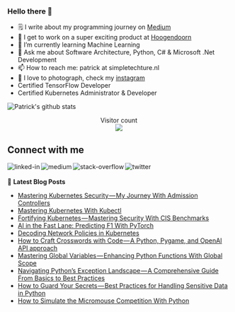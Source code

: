 ### Hello there 👋

<!--
**PatrickKalkman/PatrickKalkman** is a ✨ _special_ ✨ repository because its `README.md` (this file) appears on your GitHub profile. -->

- 🗒 I write about my programming journey on [Medium](https://medium.com/@pkalkman)
- 🔭 I get to work on a super exciting product at [Hoogendoorn](https://www.hoogendoorn.nl/en/iivo/)
- 🌱 I’m currently learning Machine Learning
- 💬 Ask me about Software Architecture, Python, C# & Microsoft .Net Development
- 📫 How to reach me: patrick at simpletechture.nl
- 📸 I love to photograph, check my [instagram](https://www.instagram.com/patrick_kalkman.photography/)  
- Certified TensorFlow Developer
- Certified Kubernetes Administrator & Developer

![Patrick's github stats](https://github-readme-stats.vercel.app/api?username=patrickkalkman&count_private=true&show_icons=true&theme=algolia)

<p align="center"> 
  Visitor count<br>
  <img src="https://profile-counter.glitch.me/patrickkalkman/count.svg" />
</p>

## Connect with me
[<img align="left" alt="linked-in" src="https://img.shields.io/badge/linkedin-%230077B5.svg?&style=for-the-badge&logo=linkedin&logoColor=white" />](https://www.linkedin.com/in/pkalkman)
[<img align="left" alt="medium" src="https://img.shields.io/badge/medium-%2312100E.svg?&style=for-the-badge&logo=medium&logoColor=white" />](https://medium.com/@pkalkman)
[<img align="left" alt="stack-overflow" src="https://img.shields.io/badge/stack%20overflow-FE7A16?logo=stack-overflow&logoColor=white&style=for-the-badge" />](https://stackoverflow.com/users/328238/patrick?tab=profile)
[<img align="left" alt="twitter" src="https://img.shields.io/badge/twitter-%231DA1F2.svg?&style=for-the-badge&logo=twitter&logoColor=white" />](https://twitter.com/kalkie)
<br>
<br>
📕 **Latest Blog Posts**
<!-- BLOG-POST-LIST:START -->
- [Mastering Kubernetes Security — My Journey With Admission Controllers](https://itnext.io/mastering-kubernetes-security-my-journey-with-admission-controllers-ca6f163e8c2a?source=rss-e42a3542bc38------2)
- [Mastering Kubernetes With Kubectl](https://itnext.io/mastering-kubernetes-with-kubectl-0f448c337c66?source=rss-e42a3542bc38------2)
- [Fortifying Kubernetes — Mastering Security With CIS Benchmarks](https://itnext.io/fortifying-kubernetes-mastering-security-with-cis-benchmarks-904064d7a3d9?source=rss-e42a3542bc38------2)
- [AI in the Fast Lane: Predicting F1 With PyTorch](https://itnext.io/ai-in-the-fast-lane-predicting-f1-with-pytorch-6b844df7e79e?source=rss-e42a3542bc38------2)
- [Decoding Network Policies in Kubernetes](https://itnext.io/decoding-network-policies-in-kubernetes-6fa480eb04eb?source=rss-e42a3542bc38------2)
- [How to Craft Crosswords with Code — A Python, Pygame, and OpenAI API approach](https://itnext.io/how-to-craft-crosswords-with-code-a-python-pygame-and-openai-api-approach-14406396eacc?source=rss-e42a3542bc38------2)
- [Mastering Global Variables — Enhancing Python Functions With Global Scope](https://itnext.io/mastering-global-variables-enhancing-python-functions-with-global-scope-c694f4489db?source=rss-e42a3542bc38------2)
- [Navigating Python’s Exception Landscape — A Comprehensive Guide From Basics to Best Practices](https://itnext.io/navigating-pythons-exception-landscape-a-comprehensive-guide-from-basics-to-best-practices-cf3318302592?source=rss-e42a3542bc38------2)
- [How to Guard Your Secrets — Best Practices for Handling Sensitive Data in Python](https://itnext.io/how-to-guard-your-secrets-best-practices-for-handling-sensitive-data-in-python-498ff39b213f?source=rss-e42a3542bc38------2)
- [How to Simulate the Micromouse Competition With Python](https://itnext.io/how-to-simulate-the-micromouse-competition-with-python-ce29254edd2e?source=rss-e42a3542bc38------2)
<!-- BLOG-POST-LIST:END -->
